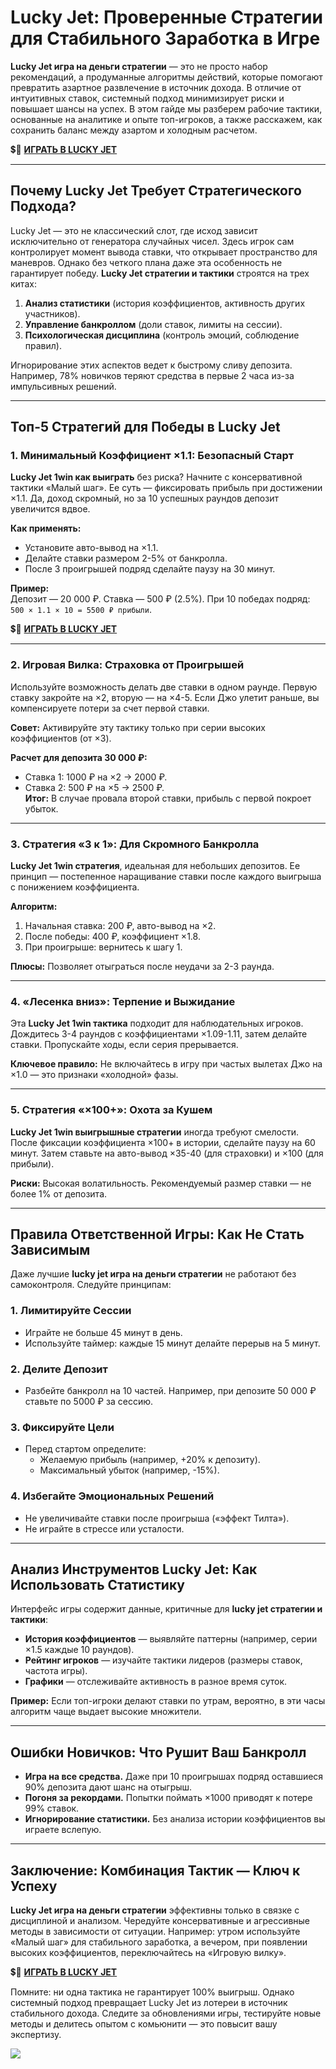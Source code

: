 # Lucky Jet: Проверенные Стратегии для Стабильного Заработка в Игре  

**Lucky Jet игра на деньги стратегии** — это не просто набор рекомендаций, а продуманные алгоритмы действий, которые помогают превратить азартное развлечение в источник дохода. В отличие от интуитивных ставок, системный подход минимизирует риски и повышает шансы на успех. В этом гайде мы разберем рабочие тактики, основанные на аналитике и опыте топ-игроков, а также расскажем, как сохранить баланс между азартом и холодным расчетом.  

💲🎰 [**ИГРАТЬ В LUCKY JET**](https://clck.ru/3FxvFf "ИГРАТЬ В LUCKY JET")

---

## Почему Lucky Jet Требует Стратегического Подхода?  

Lucky Jet — это не классический слот, где исход зависит исключительно от генератора случайных чисел. Здесь игрок сам контролирует момент вывода ставки, что открывает пространство для маневров. Однако без четкого плана даже эта особенность не гарантирует победу. **Lucky Jet стратегии и тактики** строятся на трех китах:  

1. **Анализ статистики** (история коэффициентов, активность других участников).  
2. **Управление банкроллом** (доли ставок, лимиты на сессии).  
3. **Психологическая дисциплина** (контроль эмоций, соблюдение правил).  

Игнорирование этих аспектов ведет к быстрому сливу депозита. Например, 78% новичков теряют средства в первые 2 часа из-за импульсивных решений.  

---

## Топ-5 Стратегий для Победы в Lucky Jet  

### 1. Минимальный Коэффициент ×1.1: Безопасный Старт  

**Lucky Jet 1win как выиграть** без риска? Начните с консервативной тактики «Малый шаг». Ее суть — фиксировать прибыль при достижении ×1.1. Да, доход скромный, но за 10 успешных раундов депозит увеличится вдвое.  

**Как применять:**  
- Установите авто-вывод на ×1.1.  
- Делайте ставки размером 2-5% от банкролла.  
- После 3 проигрышей подряд сделайте паузу на 30 минут.  

**Пример:**  
Депозит — 20 000 ₽. Ставка — 500 ₽ (2.5%). При 10 победах подряд:  
`500 × 1.1 × 10 = 5500 ₽ прибыли`.  

💲🎰 [**ИГРАТЬ В LUCKY JET**](https://clck.ru/3FxvFf "ИГРАТЬ В LUCKY JET")

---

### 2. Игровая Вилка: Страховка от Проигрышей  

Используйте возможность делать две ставки в одном раунде. Первую ставку закройте на ×2, вторую — на ×4-5. Если Джо улетит раньше, вы компенсируете потери за счет первой ставки.  

**Совет:** Активируйте эту тактику только при серии высоких коэффициентов (от ×3).  

**Расчет для депозита 30 000 ₽:**  
- Ставка 1: 1000 ₽ на ×2 → 2000 ₽.  
- Ставка 2: 500 ₽ на ×5 → 2500 ₽.  
**Итог:** В случае провала второй ставки, прибыль с первой покроет убыток.  

---

### 3. Стратегия «3 к 1»: Для Скромного Банкролла  

**Lucky Jet 1win стратегия**, идеальная для небольших депозитов. Ее принцип — постепенное наращивание ставки после каждого выигрыша с понижением коэффициента.  

**Алгоритм:**  
1. Начальная ставка: 200 ₽, авто-вывод на ×2.  
2. После победы: 400 ₽, коэффициент ×1.8.  
3. При проигрыше: вернитесь к шагу 1.  

**Плюсы:** Позволяет отыграться после неудачи за 2-3 раунда.  

---

### 4. «Лесенка вниз»: Терпение и Выжидание  

Эта **Lucky Jet 1win тактика** подходит для наблюдательных игроков. Дождитесь 3-4 раундов с коэффициентами ×1.09-1.11, затем делайте ставки. Пропускайте ходы, если серия прерывается.  

**Ключевое правило:** Не включайтесь в игру при частых вылетах Джо на ×1.0 — это признаки «холодной» фазы.  

---

### 5. Стратегия «×100+»: Охота за Кушем  

**Lucky Jet 1win выигрышные стратегии** иногда требуют смелости. После фиксации коэффициента ×100+ в истории, сделайте паузу на 60 минут. Затем ставьте на авто-вывод ×35-40 (для страховки) и ×100 (для прибыли).  

**Риски:** Высокая волатильность. Рекомендуемый размер ставки — не более 1% от депозита.  

---

## Правила Ответственной Игры: Как Не Стать Зависимым  

Даже лучшие **lucky jet игра на деньги стратегии** не работают без самоконтроля. Следуйте принципам:  

### 1. Лимитируйте Сессии  
- Играйте не больше 45 минут в день.  
- Используйте таймер: каждые 15 минут делайте перерыв на 5 минут.  

### 2. Делите Депозит  
- Разбейте банкролл на 10 частей. Например, при депозите 50 000 ₽ ставьте по 5000 ₽ за сессию.  

### 3. Фиксируйте Цели  
- Перед стартом определите:  
  - Желаемую прибыль (например, +20% к депозиту).  
  - Максимальный убыток (например, -15%).  

### 4. Избегайте Эмоциональных Решений  
- Не увеличивайте ставки после проигрыша («эффект Тилта»).  
- Не играйте в стрессе или усталости.  

---

## Анализ Инструментов Lucky Jet: Как Использовать Статистику  

Интерфейс игры содержит данные, критичные для **lucky jet стратегии и тактики**:  

- **История коэффициентов** — выявляйте паттерны (например, серии ×1.5 каждые 10 раундов).  
- **Рейтинг игроков** — изучайте тактики лидеров (размеры ставок, частота игры).  
- **Графики** — отслеживайте активность в разное время суток.  

**Пример:** Если топ-игроки делают ставки по утрам, вероятно, в эти часы алгоритм чаще выдает высокие множители.  

---

## Ошибки Новичков: Что Рушит Ваш Банкролл  

- **Игра на все средства.** Даже при 10 проигрышах подряд оставшиеся 90% депозита дают шанс на отыгрыш.  
- **Погоня за рекордами.** Попытки поймать ×1000 приводят к потере 99% ставок.  
- **Игнорирование статистики.** Без анализа истории коэффициентов вы играете вслепую.  

---

## Заключение: Комбинация Тактик — Ключ к Успеху  

**Lucky Jet игра на деньги стратегии** эффективны только в связке с дисциплиной и анализом. Чередуйте консервативные и агрессивные методы в зависимости от ситуации. Например: утром используйте «Малый шаг» для стабильного заработка, а вечером, при появлении высоких коэффициентов, переключайтесь на «Игровую вилку».  

💲🎰 [**ИГРАТЬ В LUCKY JET**](https://clck.ru/3FxvFf "ИГРАТЬ В LUCKY JET")

Помните: ни одна тактика не гарантирует 100% выигрыш. Однако системный подход превращает Lucky Jet из лотереи в источник стабильного дохода. Следите за обновлениями игры, тестируйте новые методы и делитесь опытом с комьюнити — это повысит вашу экспертизу.  

[![](https://i.ibb.co/stvjx4d/Lucky-Jet.jpg)](https://clck.ru/3FxvFf)
